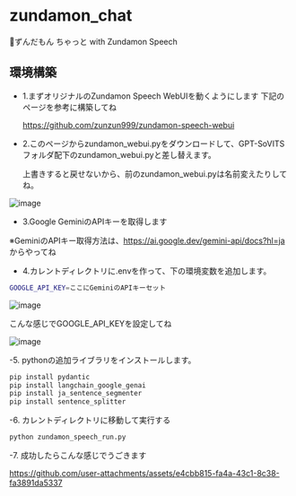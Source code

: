 # zundamon_chat
🫛ずんだもん ちゃっと with Zundamon Speech

## 環境構築
- 1.まずオリジナルのZundamon Speech WebUIを動くようにします
  下記のページを参考に構築してね
  
  https://github.com/zunzun999/zundamon-speech-webui

- 2.このページからzundamon_webui.pyをダウンロードして、GPT-SoVITSフォルダ配下のzundamon_webui.pyと差し替えます。
  
  上書きすると戻せないから、前のzundamon_webui.pyは名前変えたりしてね。
  
![image](https://github.com/user-attachments/assets/e188dbc4-e2bb-45ff-bd32-6f085ba41309)

- 3.Google GeminiのAPIキーを取得します
  
※GeminiのAPIキー取得方法は、https://ai.google.dev/gemini-api/docs?hl=ja からやってね

- 4.カレントディレクトリに.envを作って、下の環境変数を追加します。
  
```bash
GOOGLE_API_KEY=ここにGeminiのAPIキーセット
```

![image](https://github.com/user-attachments/assets/7c3e01a0-6b3c-4d87-9c38-12c425c479d2)

こんな感じでGOOGLE_API_KEYを設定してね

![image](https://github.com/user-attachments/assets/87fefa6f-fa3b-490a-baef-3e77f272a9df)

-5. pythonの追加ライブラリをインストールします。

```bash
pip install pydantic
pip install langchain_google_genai
pip install ja_sentence_segmenter
pip install sentence_splitter
```

-6. カレントディレクトリに移動して実行する

```bash
python zundamon_speech_run.py
```

-7. 成功したらこんな感じでうごきます

https://github.com/user-attachments/assets/e4cbb815-fa4a-43c1-8c38-fa3891da5337

